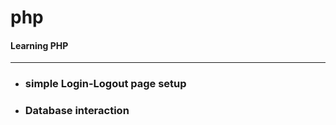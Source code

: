 # php
#### Learning PHP
---------------------------------
  * ### simple Login-Logout page setup
  * ### Database interaction
